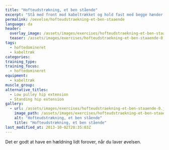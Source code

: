 ```yaml
---
title: "Hofteudstrækning, et ben stående"
excerpt: "Stå med front mod kabeltrækket og hold fast med begge hænder om stativet. Vægten er spændt om anklen. Med god balance strækker du et strakt ben kontrolleret bagud. Kontrolleret tilbage til udgangspunktet."
permalink: /oevelse/hofteudstraekning-et-ben-staaende
language: da
header:
  overlay_image: /assets/images/exercises/hofteudstraekning-et-ben-staaende-0.jpg
  teaser: /assets/images/exercises/hofteudstraekning-et-ben-staaende-0.jpg
tags:
  - hoftedomineret
  - kabeltræk
categories:
training_type: 
training_focus: 
  - hoftedomineret
equipment:
  - kabeltræk
muscle_group:
alternative_titles:
  - Low pulley hip extension
  - Standing hip extension
gallery:
  - url: /assets/images/exercises/hofteudstraekning-et-ben-staaende-0.jpg
    image_path: /assets/images/exercises/hofteudstraekning-et-ben-staaende-0.jpg
    alt: "Hofteudstrækning, et ben stående"
    title: "Hofteudstrækning, et ben stående"
last_modified_at: 2013-10-02T20:35:03Z
---
```


Det er godt at have en hældning lidt forover, når du laver øvelsen.

